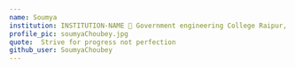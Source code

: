 ```yaml
---
name: Soumya
institution: INSTITUTION-NAME 🚩 Government engineering College Raipur, India
profile_pic: soumyaChoubey.jpg
quote:  Strive for progress not perfection
github_user: SoumyaChoubey
---
```

